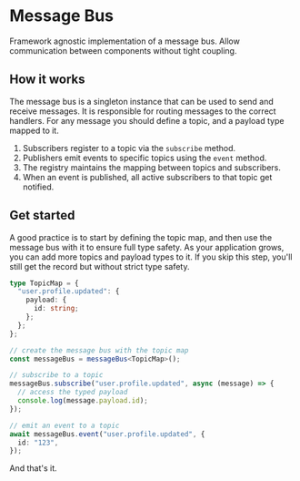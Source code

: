 # Message Bus

Framework agnostic implementation of a message bus.
Allow communication between components without tight coupling.

## How it works

The message bus is a singleton instance that can be used to send and receive messages. It is responsible for routing messages to the correct handlers. For any message you should define a topic, and a payload type mapped to it.

1. Subscribers register to a topic via the `subscribe` method.
2. Publishers emit events to specific topics using the `event` method.
3. The registry maintains the mapping between topics and subscribers.
4. When an event is published, all active subscribers to that topic get notified.

## Get started

A good practice is to start by defining the topic map, and then use the message bus with it to ensure full type safety. As your application grows, you can add more topics and payload types to it. If you skip this step, you'll still get the record but without strict type safety.

```typescript
type TopicMap = {
  "user.profile.updated": {
    payload: {
      id: string;
    };
  };
};

// create the message bus with the topic map
const messageBus = messageBus<TopicMap>();

// subscribe to a topic
messageBus.subscribe("user.profile.updated", async (message) => {
  // access the typed payload
  console.log(message.payload.id);
});

// emit an event to a topic
await messageBus.event("user.profile.updated", {
  id: "123",
});
```

And that's it.
